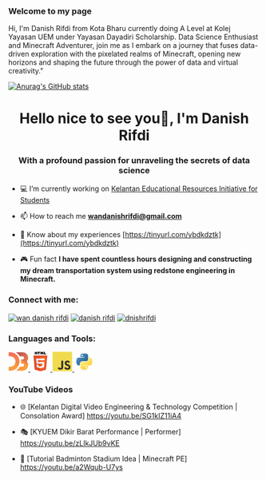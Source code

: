 ### Welcome to my page

Hi, I'm Danish Rifdi from Kota Bharu currently doing A Level at Kolej Yayasan UEM under Yayasan Dayadiri Scholarship. Data Science Enthusiast and Minecraft Adventurer, join me as I embark on a journey that fuses data-driven exploration with the pixelated realms of Minecraft, opening new horizons and shaping the future through the power of data and virtual creativity."

[![Anurag's GitHub stats](https://github-readme-stats.vercel.app/api?username=danishrifdi)](https://github.com/anuraghazra/github-readme-stats)

<h1 align="center">Hello nice to see you👋, I'm Danish Rifdi</h1>
<h3 align="center">With a profound passion for unraveling the secrets of data science</h3>

- 💻 I’m currently working on [Kelantan Educational Resources Initiative for Students](https://keris.netlify.app/)

- 📫 How to reach me **wandanishrifdi@gmail.com**

- 📄 Know about my experiences [https://tinyurl.com/ybdkdztk](https://tinyurl.com/ybdkdztk)

- 🎮 Fun fact **I have spent countless hours designing and constructing my dream transportation system using redstone engineering in Minecraft.**

<h3 align="left">Connect with me:</h3>
<p align="left">
<a href="https://linkedin.com/in/wan danish rifdi" target="blank"><img align="center" src="https://raw.githubusercontent.com/rahuldkjain/github-profile-readme-generator/master/src/images/icons/Social/linked-in-alt.svg" alt="wan danish rifdi" height="30" width="40" /></a>
<a href="https://fb.com/danish rifdi" target="blank"><img align="center" src="https://raw.githubusercontent.com/rahuldkjain/github-profile-readme-generator/master/src/images/icons/Social/facebook.svg" alt="danish rifdi" height="30" width="40" /></a>
<a href="https://instagram.com/dnishrifdi" target="blank"><img align="center" src="https://raw.githubusercontent.com/rahuldkjain/github-profile-readme-generator/master/src/images/icons/Social/instagram.svg" alt="dnishrifdi" height="30" width="40" /></a> 
</p>

<h3 align="left">Languages and Tools:</h3>
<p align="left"> <a href="https://d3js.org/" target="_blank" rel="noreferrer"> <img src="https://raw.githubusercontent.com/devicons/devicon/master/icons/d3js/d3js-original.svg" alt="d3js" width="40" height="40"/> </a> <a href="https://www.w3.org/html/" target="_blank" rel="noreferrer"> <img src="https://raw.githubusercontent.com/devicons/devicon/master/icons/html5/html5-original-wordmark.svg" alt="html5" width="40" height="40"/> </a> <a href="https://developer.mozilla.org/en-US/docs/Web/JavaScript" target="_blank" rel="noreferrer"> <img src="https://raw.githubusercontent.com/devicons/devicon/master/icons/javascript/javascript-original.svg" alt="javascript" width="40" height="40"/> </a> <a href="https://www.python.org" target="_blank" rel="noreferrer"> <img src="https://raw.githubusercontent.com/devicons/devicon/master/icons/python/python-original.svg" alt="python" width="40" height="40"/> </a> </p>

### YouTube Videos

<!-- YOUTUBE : START -->
- 🌐 [Kelantan Digital Video Engineering & Technology Competition | Consolation Award] https://youtu.be/SG1kIZ11iA4

- 🎭 [KYUEM Dikir Barat Performance | Performer] https://youtu.be/zLIkJUb9vKE

- 🏸 [Tutorial Badminton Stadium Idea | Minecraft PE] https://youtu.be/a2Wqub-U7ys
